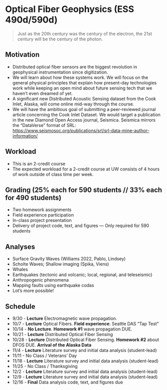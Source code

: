 # Optical Fiber Geophysics (ESS 490d/590d)
> Just as the 20th century was the century of the electron, the 21st century will be the century of the photon.

## Motivation
- Distributed optical fiber sensors are the biggest revolution in geophysical instrumentation since digitization.
- We will learn about how these systems work. We will focus on the general physical principles that explain how present-day technologies work while keeping an open mind about future sensing tech that we haven’t even dreamed of yet.
- A significant new Distributed Acoustic Sensing dataset from the Cook Inlet, Alaska, will come online mid-way through the course.
- We will have the ambitious goal of submitting a peer-reviewed journal article concerning the Cook Inlet Dataset.  We would target a publication in the new Diamond Open Access journal, Seismica.  Seismica mirrors the “DataVerse” format of SRL: https://www.seismosoc.org/publications/srl/srl-data-mine-author-information/

## Workload
- This is an 2-credit course
- The expected workload for a 2-credit course at UW consists of 4 hours of work outside of class time per week.

## Grading (25% each for 590 students // 33% each for 490 students)
- Two homework assignments
- Field experience participation
- In-class project presentation
- Delivery of project code, text, and figures — Only required for 590 students

## Analyses
- Surface Gravity Waves (Williams 2022, Pablo, Lindsey)
- Scholte Waves; Shallow imaging (Spika, Viens)
- Whales
- Earthquakes (tectonic and volcanic; local, regional, and teleseismic)
- Anthropogenic phenomena
- Mapping faults using earthquake codas
- Lot’s more possible!

## Schedule
- 9/30 - **Lecture** Electromagnetic wave propagation.
- 10/7 - **Lecture** Optical Fibers. **Field experience**: Seattle DAS “Tap Test” 
- 10/14 - **No Lecture**. **Homework #1** wave propagation DUE.
- 10/21 - **Lecture** Distributed Optical Fiber Sensing
- 10/28 - **Lecture** Distributed Optical Fiber Sensing. **Homework #2** about DFOS DUE. **Arrival of the Alaska Data**
- 11/4 -  **Lecture** Literature survey and initial data analysis (student-lead)
- 11/11 - No Class / Veterans’ Day
- 11/18 - **Lecture** Literature survey and initial data analysis (student-lead)
- 11/25 - No Class / Thanksgiving
- 12/2 - **Lecture** Literature survey and initial data analysis (student-lead)
- 12/9 - **Lecture** Literature survey and initial data analysis (student-lead)
- 12/16 - **Final** Data analysis code, text, and figures due
